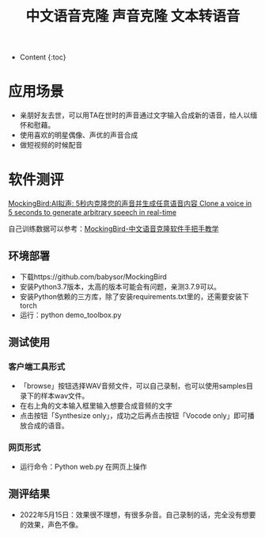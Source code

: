 ﻿---
layout:		post
category:	"soft"
title:		"中文语音克隆 声音克隆 文本转语音"
tags:		[语音合成]
---
- Content
{:toc}

# 应用场景
- 亲朋好友去世，可以用TA在世时的声音通过文字输入合成新的语音，给人以缅怀和慰藉。
- 使用喜欢的明星偶像、声优的声音合成
- 做短视频的时候配音

# 软件测评
[MockingBird:AI拟声: 5秒内克隆您的声音并生成任意语音内容 Clone a voice in 5 seconds to generate arbitrary speech in real-time](https://github.com/babysor/MockingBird)

自己训练数据可以参考：[MockingBird-中文语音克隆软件手把手教学](https://www.bilibili.com/video/BV1DL4y1q7VL)

## 环境部署
- 下载https://github.com/babysor/MockingBird
- 安装Python3.7版本，太高的版本可能会有问题，亲测3.7.9可以。
- 安装Python依赖的三方库，除了安装requirements.txt里的，还需要安装下torch
- 运行：python demo_toolbox.py

## 测试使用
### 客户端工具形式
- 「browse」按钮选择WAV音频文件，可以自己录制，也可以使用samples目录下的样本wav文件。
- 在右上角的文本输入框里输入想要合成音频的文字
- 点击按钮「Synthesize only」，成功之后再点击按钮「Vocode only」即可播放合成的语音。

### 网页形式
- 运行命令：Python web.py 在网页上操作


## 测评结果
- 2022年5月15日：效果很不理想，有很多杂音。自己录制的话，完全没有想要的效果，声色不像。

